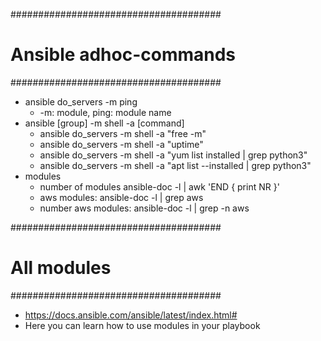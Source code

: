 
######################################
# Ansible adhoc-commands
######################################
- ansible do_servers -m ping
    - -m: module, ping: module name
- ansible [group] -m shell -a [command]
    - ansible do_servers -m shell -a "free -m"
    - ansible do_servers -m shell -a "uptime"
    - ansible do_servers -m shell -a "yum list installed | grep python3"
    - ansible do_servers -m shell -a "apt list --installed | grep python3"
- modules
    - number of modules ansible-doc -l | awk 'END { print NR }'
    - aws modules: ansible-doc -l | grep aws
    - number aws modules: ansible-doc -l | grep -n aws

######################################
# All modules
######################################
- https://docs.ansible.com/ansible/latest/index.html#
- Here you can learn how to use modules in your playbook